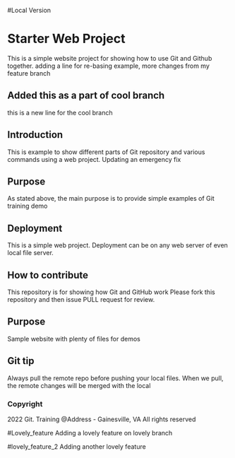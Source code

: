 #Local Version

# Starter Web Project
This is a simple website project for 
showing how to use Git and Github together.
adding a line for re-basing example, more changes from my feature branch

## Added this as a part of cool branch
this is a new line for the cool branch

## Introduction

This is example to show different parts of Git repository and various
commands using a web project.
Updating an emergency fix

## Purpose
As stated above, the main purpose is to provide simple examples of Git training demo

## Deployment
This is a simple web project. Deployment can be on any web server of even local file server.


## How to contribute

This repository is for showing how Git and GitHub work
Please fork this repository and then issue PULL request for review.

## Purpose

Sample website with plenty of files for demos

## Git tip
Always pull the remote repo before pushing your local files.
When we pull, the remote changes will be merged with the local

### Copyright
2022 Git. Training
@Address - Gainesville, VA 
All rights reserved

#Lovely_feature
Adding a lovely feature on lovely branch

#lovely_feature_2
Adding another lovely feature